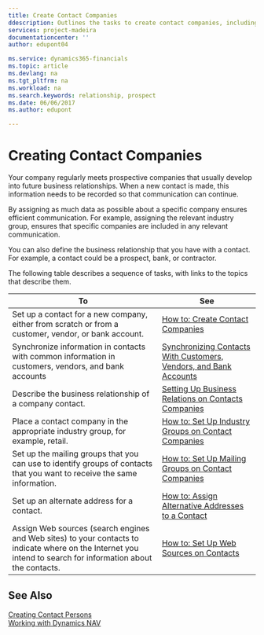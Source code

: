 ```yaml
---
title: Create Contact Companies
ddescription: Outlines the tasks to create contact companies, including assigning relevant data about prospects and defining the business relationships you have with companies.
services: project-madeira
documentationcenter: ''
author: edupont04

ms.service: dynamics365-financials
ms.topic: article
ms.devlang: na
ms.tgt_pltfrm: na
ms.workload: na
ms.search.keywords: relationship, prospect
ms.date: 06/06/2017
ms.author: edupont

---
```

# Creating Contact Companies
Your company regularly meets prospective companies that usually develop into future business relationships. When a new contact is made, this information needs to be recorded so that communication can continue.

By assigning as much data as possible about a specific company ensures efficient communication. For example, assigning the relevant industry group, ensures that specific companies are included in any relevant communication.

You can also define the business relationship that you have with a contact. For example, a contact could be a prospect, bank, or contractor.

The following table describes a sequence of tasks, with links to the topics that describe them. 

| To | See |
| --- | --- |
| Set up a contact for a new company, either from scratch or from a customer, vendor, or bank account. |[How to: Create Contact Companies](marketing-how-create-contact-companies.md) |
| Synchronize information in contacts with common information in customers, vendors, and bank accounts |[Synchronizing Contacts With Customers, Vendors, and Bank Accounts](marketing-synchronize-contacts-customers-vendors-bank-accounts.md) |
| Describe the business relationship of a company contact. |[Setting Up Business Relations on Contacts Companies](marketing-business-relations.md) |
| Place a contact company in the appropriate industry group, for example, retail. |[How to: Set Up Industry Groups on Contact Companies](marketing-industry-groups.md) |
| Set up the mailing groups that you can use to identify groups of contacts that you want to receive the same information. |[How to: Set Up Mailing Groups on Contact Companies](marketing-mailing-groups.md) |
| Set up an alternate address for a contact. |[How to: Assign Alternative Addresses to a Contact](marketing-how-assign-alternate-address.md) |
| Assign Web sources (search engines and Web sites) to your contacts to indicate where on the Internet you intend to search for information about the contacts. |[How to: Set Up Web Sources on Contacts](marketing-web-sources.md) |

## See Also
[Creating Contact Persons](marketing-create-contact-persons.md)   
[Working with Dynamics NAV](ui-work-product.md)
